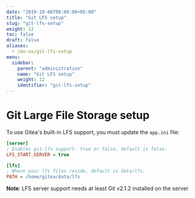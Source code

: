```yaml
---
date: "2019-10-06T08:00:00+05:00"
title: "Git LFS setup"
slug: "git-lfs-setup"
weight: 12
toc: false
draft: false
aliases:
  - /en-us/git-lfs-setup
menu:
  sidebar:
    parent: "administration"
    name: "Git LFS setup"
    weight: 12
    identifier: "git-lfs-setup"
---
```


# Git Large File Storage setup

To use Gitea's built-in LFS support, you must update the `app.ini` file:

```ini
[server]
; Enables git-lfs support. true or false, default is false.
LFS_START_SERVER = true

[lfs]
; Where your lfs files reside, default is data/lfs.
PATH = /home/gitea/data/lfs
```

**Note**: LFS server support needs at least Git v2.1.2 installed on the server

